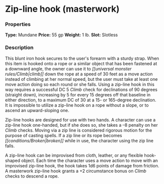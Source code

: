 ﻿---
Title: "Zip-line hook (masterwork)"
Type: "Mundane"
Price: "55 gp"
Weight: "1 lb."
Slot: "Slotless"
Description: |
  "This blunt iron hook secures to the user's forearm with a sturdy strap. When this item is hooked onto a rope or a similar object that has been fastened at a downward angle, the owner can use it to climb down the rope at a speed of 30 feet as a move action instead of climbing at her normal speed, but the user must take at least one move action doing so each round or she falls. Using a zip-line hook in this way requires a successful DC 5 Climb check for declinations of 90 degrees (straight down), increasing by 5 for every 15 degrees off that baseline in either direction, to a maximum DC of 30 at a 15- or 165-degree declination. It is impossible to utilize a zip-line hook on a rope without a slope, or to ascend an upward-sloping one.
  Zip-line hooks are designed for use with two hands. A character can use a zip-line hook one-handed, but if she does so, she takes a –8 penalty on her Climb checks. Moving via a zip line is considered rigorous motion for the purpose of casting spells. If a zip line or its rope becomes broken while in use, the character using the zip line falls.
  A zip-line hook can be improvised from cloth, leather, or any flexible hook-shaped object. Each time the character uses a move action to move with an improvised zip-line hook, the hook takes 1d6 points of damage from friction. A masterwork zip-line hook grants a +2 circumstance bonus on Climb checks to descend a rope."
Sources: "['Villain Codex']"
---

# Zip-line hook (masterwork)

### Properties

**Type:** Mundane **Price:** 55 gp **Weight:** 1 lb. **Slot:** Slotless

### Description

This blunt iron hook secures to the user's forearm with a sturdy strap. When this item is hooked onto a rope or a similar object that has been fastened at a downward angle, the owner can use it to _[[universal monster rules/Climb|climb]]_ down the rope at a speed of 30 feet as a move action instead of climbing at her normal speed, but the user must take at least one move action doing so each round or she falls. Using a zip-line hook in this way requires a successful DC 5 _Climb_ check for declinations of 90 degrees (straight down), increasing by 5 for every 15 degrees off that baseline in either direction, to a maximum DC of 30 at a 15- or 165-degree declination. It is impossible to utilize a zip-line hook on a rope without a slope, or to ascend an upward-sloping one.

Zip-line hooks are designed for use with two hands. A character can use a zip-line hook one-handed, but if she does so, she takes a –8 penalty on her _Climb_ checks. Moving via a zip line is considered rigorous motion for the purpose of casting spells. If a zip line or its rope becomes _[[conditions/Broken|broken]]_ while in use, the character using the zip line falls.

A zip-line hook can be improvised from cloth, leather, or any flexible hook-shaped object. Each time the character uses a move action to move with an improvised zip-line hook, the hook takes 1d6 points of damage from friction. A masterwork zip-line hook grants a +2 circumstance bonus on _Climb_ checks to descend a rope.

